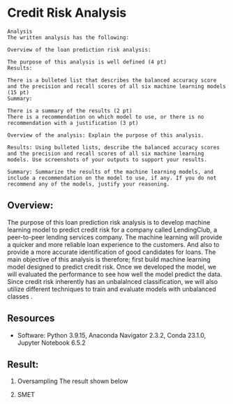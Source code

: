 # Credit Risk Analysis

````
Analysis
The written analysis has the following:

Overview of the loan prediction risk analysis:

The purpose of this analysis is well defined (4 pt)
Results:

There is a bulleted list that describes the balanced accuracy score and the precision and recall scores of all six machine learning models (15 pt)
Summary:

There is a summary of the results (2 pt)
There is a recommendation on which model to use, or there is no recommendation with a justification (3 pt)

Overview of the analysis: Explain the purpose of this analysis.

Results: Using bulleted lists, describe the balanced accuracy scores and the precision and recall scores of all six machine learning models. Use screenshots of your outputs to support your results.

Summary: Summarize the results of the machine learning models, and include a recommendation on the model to use, if any. If you do not recommend any of the models, justify your reasoning.

````

## Overview:

The purpose of this loan prediction risk analysis is to develop machine learning model to predict credit risk for a company called LendingClub, a peer-to-peer lending services company. The machine learning will provide a quicker and more reliable loan experience to the customers. And also to provide a more accurate identification of good candidates for loans. The main objective of this analysis is therefore; first build machine learning model designed to predict credit risk. Once we developed the model, we will evaluated the performance to see how well the model predict the data. Since credit risk inherently has an unbalalnced classification, we will also utilize different techniques to train and evaluate models with unbalanced classes . 

## Resources
* Software: Python 3.9.15, Anaconda Navigator 2.3.2, Conda 23.1.0, Jupyter Notebook 6.5.2

## Result:

1. Oversampling
The result shown below



2. SMET





